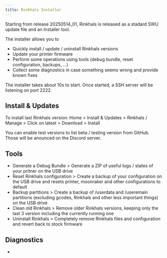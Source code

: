 ```yaml
---
title: Rinkhals Installer
---
```


Starting from release 20250514_01, Rinkhals is released as a stadard SWU update file and an Installer tool.

The installer allows you to
- Quickly install / update / uninstall Rinkhals versions
- Update your printer firmware
- Perform some operations using tools (debug bundle, reset configuration, backups, ...)
- Collect some diagnostics in case something seems wrong and provide known fixes

The installer takes about 10s to start. Once started, a SSH server will be listening on port 2222.

## Install & Updates

To install last Rinkhals version:
Home > Install & Updates > Rinkhals / Manage > Click on latest > Download > Install

You can enable test versions to list beta / testing version from GitHub. Those will be anounced on the Discord server.

## Tools

- Generate a Debug Bundle > Generate a ZIP of useful logs / states of your pritner on the USB drive
- Reset Rinkhals configuration > Create a backup of your configuration on the USB drive and resets printer, moonraker and other configurations to default
- Backup partitions > Create a backup of /userdata and /useremain partitions (excluding gcodes, Rinkhals and other less important things) on the USB drive
- Clean old Rinkhals > Remove older Rinkhals versions, keeping only the last 3 version including the currently running one
- Uninstall Rinkhals > Completely remove Rinkhals files and configuration and revert back to stock firmware

## Diagnostics

-
